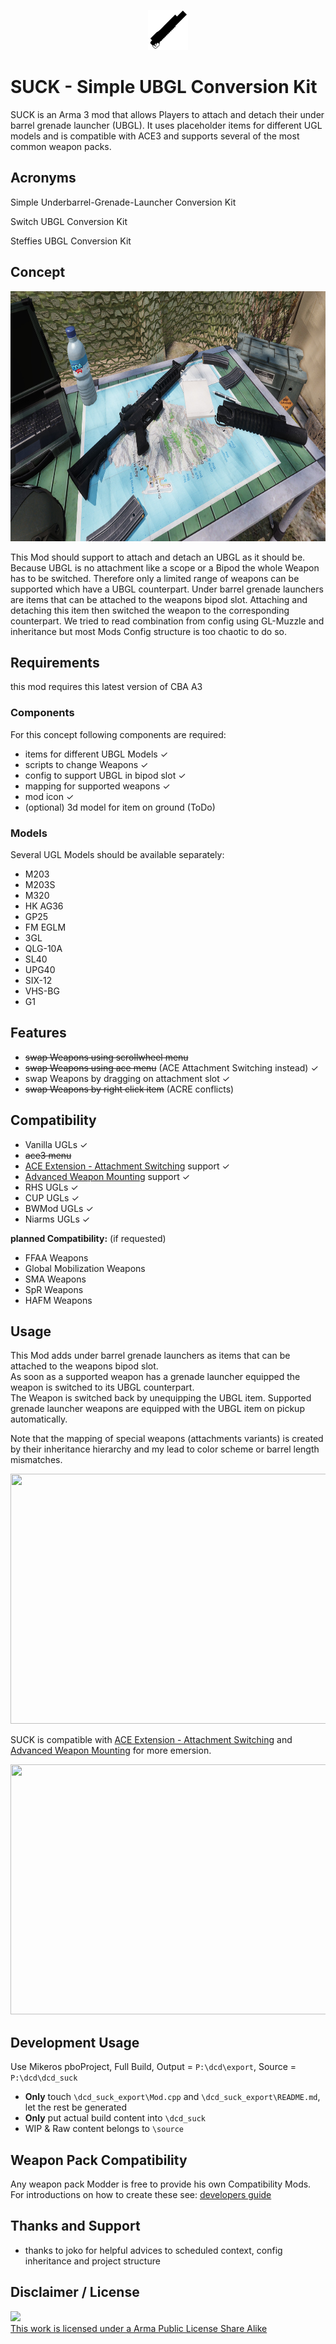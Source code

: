 <p align="center"><img width="64" height="64" src="source/images/icons/icon_64p_blk.png">

<p align="left">

# SUCK - Simple UBGL Conversion Kit

SUCK is an Arma 3 mod that allows Players to attach and detach their under barrel grenade launcher (UBGL).
It uses placeholder items for different UGL models and is compatible with ACE3 and supports several of the most common weapon packs.

## Acronyms

Simple Underbarrel-Grenade-Launcher Conversion Kit  

Switch UBGL Conversion Kit  

Steffies UBGL Conversion Kit  

## Concept

<p align="center"><img width="800" height="400" src="source/images/pictures/suck_picture_2048x1024.png">

<p align="left">

This Mod should support to attach and detach an UBGL as it should be.
Because UBGL is no attachment like a scope or a Bipod the whole Weapon has to be switched.
Therefore only a limited range of weapons can be supported which have a UBGL counterpart.
Under barrel grenade launchers are items that can be attached to the weapons bipod slot.
Attaching and detaching this item then switched the weapon to the corresponding counterpart.
We tried to read combination from config using GL-Muzzle and inheritance but most Mods Config structure is too chaotic to do so.

## Requirements
this mod requires this latest version of CBA A3

### Components

For this concept following components are required:

- items for different UBGL Models ✓
- scripts to change Weapons ✓
- config to support UBGL in bipod slot ✓
- mapping for supported weapons ✓
- mod icon ✓
- (optional) 3d model for item on ground (ToDo)

### Models

Several UGL Models should be available separately:
- M203
- M203S
- M320
- HK AG36
- GP25
- FM EGLM
- 3GL
- QLG-10A
- SL40
- UPG40
- SIX-12
- VHS-BG
- G1


## Features

- ~~swap Weapons using scrollwheel menu~~
- ~~swap Weapons using ace menu~~ (ACE Attachment Switching instead) ✓
- swap Weapons by dragging on attachment slot ✓
- ~~swap Weapons by right click item~~ (ACRE conflicts)

## Compatibility

- Vanilla UGLs ✓
- ~~ace3 menu~~
- [ACE Extension - Attachment Switching](https://steamcommunity.com/sharedfiles/filedetails/?id=1374639840&searchtext=attachments) support ✓
- [Advanced Weapon Mounting](https://steamcommunity.com/sharedfiles/filedetails/?id=1378046829&searchtext=attachments) support ✓
- RHS UGLs ✓
- CUP UGLs ✓
- BWMod UGLs ✓
- Niarms UGLs ✓

**planned Compatibility:** (if requested)
- FFAA Weapons
- Global Mobilization Weapons
- SMA Weapons
- SpR Weapons
- HAFM Weapons


## Usage

This Mod adds under barrel grenade launchers as items that can be attached to the weapons bipod slot.  
As soon as a supported weapon has a grenade launcher equipped the weapon is switched to its UBGL counterpart.  
The Weapon is switched back by unequipping the UBGL item. Supported grenade launcher weapons are equipped with the UBGL item on pickup automatically.  

Note that the mapping of special weapons (attachments variants) is created by their inheritance hierarchy and my lead to color scheme or barrel length mismatches.

<p align="center"><img width="955" height="400" src="source/images/pictures/dcd_suck_usage_400p_hq.gif">

<p align="left">

SUCK is compatible with [ACE Extension - Attachment Switching](https://steamcommunity.com/sharedfiles/filedetails/?id=1374639840&searchtext=attachments) and
[Advanced Weapon Mounting](https://steamcommunity.com/sharedfiles/filedetails/?id=1378046829&searchtext=attachments) for more emersion.

<p align="center"><img width="955" height="400" src="source/images/pictures/dcd_suck_usage_ace_ams_400p.gif">

<p align="left">

## Development Usage

Use Mikeros pboProject, Full Build, Output = `P:\dcd\export`, Source = `P:\dcd\dcd_suck`

- **Only** touch `\dcd_suck_export\Mod.cpp` and `\dcd_suck_export\README.md`, let the rest be generated
- **Only** put actual build content into `\dcd_suck`
- WIP & Raw content belongs to `\source`


## Weapon Pack Compatibility

Any weapon pack Modder is free to provide his own Compatibility Mods. For introductions on how to create these see: [developers guide](https://github.com/CedricPump/suck/blob/master/DevelopersGuide.md)


## Thanks and Support

- thanks to joko for helpful advices to scheduled context, config inheritance and project structure


## Disclaimer / License

<a rel="license" href="http://www.bistudio.com/licenses/arma-public-license-share-alike" target="_blank" >
 <img src="http://www.bistudio.com/license-icons/small/APL-SA.png" >
 <br>
 This work is licensed under a Arma Public License Share Alike
</a>
